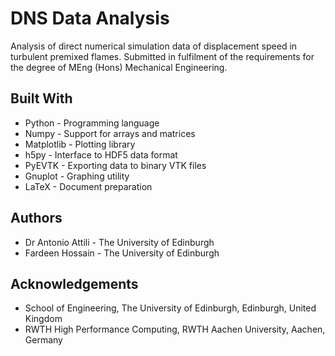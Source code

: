 # DNS Data Analysis

Analysis of direct numerical simulation data of displacement speed in turbulent
premixed flames. Submitted in fulfilment of the requirements for the degree of
MEng (Hons) Mechanical Engineering.

## Built With

- Python - Programming language
- Numpy - Support for arrays and matrices
- Matplotlib - Plotting library
- h5py - Interface to HDF5 data format
- PyEVTK - Exporting data to binary VTK files
- Gnuplot - Graphing utility
- LaTeX - Document preparation

## Authors

- Dr Antonio Attili - The University of Edinburgh
- Fardeen Hossain - The University of Edinburgh

## Acknowledgements

- School of Engineering, The University of Edinburgh, Edinburgh, United Kingdom
- RWTH High Performance Computing, RWTH Aachen University, Aachen, Germany
